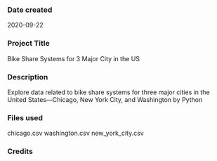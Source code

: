 ### Date created
2020-09-22

### Project Title
Bike Share Systems for 3 Major City in the US

### Description
Explore data related to bike share systems for three major cities in the United States—Chicago, New York City, and Washington by Python

### Files used
chicago.csv
washington.csv
new_york_city.csv

### Credits
#
